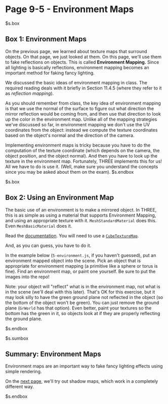 # Page 9-5 - Environment Maps

$s.box
## Box 1: Environment Maps

On the previous page, we learned about texture maps that surround objects. On that page, we just looked at them. On this page, we'll use them to fake reflections on objects. This is called **Environment Mapping.** Since all lighting is basically reflections, environment mapping becomes an important method for faking fancy lighting.

We discussed the basic ideas of environment mapping in class. The required reading deals with it briefly in Section 11.4.5 (where they refer to it as *reflection mapping*).

As you should remember from class, the key idea of environment mapping is that we use the normal of the surface to figure out what direction the mirror reflection would be coming from, and then use that direction to look up the color in the environment map. Unlike all of the mapping strategies we've discussed so far, in environment mapping we don't use the UV coordinates from the object: instead we compute the texture coordinates based on the object's normal and the direction of the camera.

Implementing environment maps is tricky because you have to do the computation of the texture coordinate (which depends on the camera, the object position, and the object normal). And then you have to look up the texture in the environment map. Fortunately, THREE implements this for us! All we have to do is use it. (Well, make sure you understand the concepts since you may be asked about them on the exam).
$s.endbox

$s.box
## Box 2: Using an Environment Map

The basic use of an environment is to make a mirrored object. In THREE, this is as simple as using a material that supports Environment Mapping, and using an appropriate texture with it. `MeshStandardMaterial` does this. Even `MeshBasicMaterial` does it.

Read the [documentation](https://threejs.org/docs/#api/en/materials/MeshStandardMaterial.envMap). You will need to use a [`CubeTextureMap`](https://threejs.org/docs/#api/en/textures/CubeTexture).

And, as you can guess, you have to do it.

In the example below (`5-environment.js`, if you haven't guessed), put an environment mapped object into the scene. Pick an object that is appropriate for environment mapping (a primitive like a sphere or torus is fine). Find an environment map, or paint one yourself. Be sure to put the images into the repo!

Note: your object will "reflect" what is in the environment map, not what is in the scene (we'll deal with this later). That's OK for this exercise, but it may look silly to have the green ground plane not reflected in the object (so the bottom of the object won't be green). You can just remove the ground plane (`GrWorld` has that option). Even better, paint your textures so the bottom has the green in it, so objects look at if they are properly reflecting the ground plane.

$s.endbox

$s.sumbox
## Summary: Environment Maps

Environment maps are an important way to fake fancy lighting effects using simple rendering.

On the [next page](6-shadows.html), we'll try out shadow maps, which work in a completely different way.

$s.endbox

<script src="THREE/three.js"></script>
<script src="THREE/OrbitControls.js"></script>
<script src="5-environment.js" type="module"></script>
